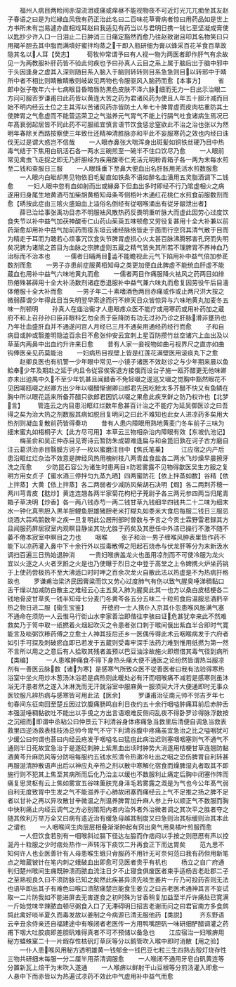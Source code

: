 <!-- { "loadSidebar": true } -->
　　福州人病目两睑间赤湿流泪或痛或痒昼不能视物夜不可近灯光兀兀痴坐其友赵子春语之曰是为烂縁血风我有药正治此名曰二百味花草膏病者惊曰用药品如是世上方书所未有岂易遽办直相戏耳赵曰我适见有药当以与君明日携一钱匕至坚凝成膏使以匙抄少许入口一日泪止二日肿消三日痛定豁然而愈乃往赵致谢且叩其名物笑曰只用羯羊胆去其中脂而满填好蜜拌均蒸之干即入瓶研细为膏以蜂采百花羊食百草故隐其名以人耳【癸志】
　　荀牧仲常谓予曰有人视一物为两医者即作肝气有余故见一为两教服补肝药皆不验此何疾也予曰孙真人云目之系上属于脑后出于脑中邪中于头因逢身之虚其入深则随目系入脑入于脑则转转则目系急急则目以转邪中于睛所中者不相比则睛散睛散则岐故见两物也令服驱风入脑药而愈【本事方】
　　省郎中张子敬年六十七病眼目昏暗唇防黒色皮肤不泽六脉细而无力一日出示治眼二方问可服否罗谦甫曰此药皆以黄连大苦之药为君诸风药为使且人年五十胆汁减而目始不明内经云土位之主其泻以苦诸风药亦皆防土人年七十脾胃虚而皮肉枯重防其土使脾胃之气愈虚而不能营运荣卫之气滋养元气胃气不能上行膈气吐食诸病生焉况已年髙衰弱起居皆不同此药不可服祗宜慎言语节饮食惩忿窒欲此不治之治也张以为然明年春除关西路按察使三年致仕还精神清胜脉亦和平此不妄服寒药之效也内经曰诛伐无过是谓大惑岂不信哉
　　一人眼赤鼻张大喘浑身出斑髪如铜铁丝硬乃目中热毒气结于下焦用白矾活石各一两水三碗煎至一碗半不住口饮尽乃愈
　　一人眼前常见禽虫飞走捉之即无乃肝胆经为疾用酸枣仁羌活元明粉青箱子各一两为末每水煎至二钱和查服日三服
　　一人眼珠垂下至鼻大便血出名肝胀用羌活水煎数服愈
　　一人眼内白眦却黒见物依旧毛髪直如铁条不语如醉名血濆用五灵脂酒调下二钱愈
　　一妇人眼中忽有血如射而出或縁鼻下但血出多时即经不行乃隂虚相火之病遂用归身尾生地黄酒芍加柴胡黄栢知母条芩侧栢叶木通红花桃仁水煎食前服数剂而愈【琇按此症由三隂火盛廹血上溢俗名倒经有従咽喉涌出有従牙龈泄出者】
　　薛已治给事张禹功目赤不明服袪风散热药反畏明重听脉大而虚此因劳心过度饮食失节以补中益气加茯神酸枣仁山药山茱萸五味顿愈又劳役复甚用十全大补兼以前药渐愈却用补中益气加前药而痊东垣云诸经脉络皆走于面而行空窍其清气散于目而为精走于耳而为聴若心烦事冗饮食失节脾胃虚损心火太甚百脉沸腾邪害孔窍而失明矣况脾为诸隂之首目为血脉之宗脾虚则五蔵之精气皆失其所若不理脾胃不养神血乃治标而不治本也
　　一儒者日晡两目澁不能瞻视此元气下陷用补中益气倍加参茋数剂而愈
　　一男子亦患前症服黄栢知母之类更加便血此脾虚不能统血肝虚不能蔵血也用补中益气六味地黄丸而愈
　　一儒者两目作痛服降火袪风之药两目如绯热倦殊甚薛用十全大补汤数剂诸症悉退服补中益气兼六味丸而愈复因劳役午后目濇体倦服十全大补而愈
　　一男子年二十素嗜酒色两目赤痛或作或止两尺洪大按之微弱薛谓少年得此目当失明翌早索途而行不辨天日众皆惊异与六味地黄丸加麦冬五味一剂顿明
　　孙真人在庙治衞才人患眼疼众医不能疗或用寒药或用补药加之蔵府不和上召孙孙曰臣非眼科乞勿全责于臣降防有功无过孙乃诊之肝脉滑非壅热也乃年壮血盛肝血并不通遂问宫人月经已三月不通矣用通经药经行而愈
　　子和自病目或肿或翳羞明隐澁百余日不愈张仲安云宜刺上星百防攒竹丝空诸穴上血出及以草茎内两鼻中出血约升许来日愈
　　昔有人家一妾视物如曲弓视界尺之直亦如曲钩俸医亲见药莫能治
　　一妇病热目视壁上皆是红莲花满壁医用滚痰丸下之愈
　　赵卿良医也有机警一少年眼中常见一小镜子诸医不效赵诊之与少年期来晨以鱼鲙奉少年及期赴之延于内且令従容俟客退方接俄而设台子施一瓯芥醋更无他味卿亦未出迨禺中久不至少年饥甚且闻醋香不免轻啜之逡巡又啜之觉胸中豁然眼花不见因竭瓯啜之赵卿方出少年以啜醋惭谢卿曰郎君先因吃鲙太多芥醋不快又有鱼鳞在胸中所以眼花适来所备芥醋只欲郎君因饥以啜之果愈此疾烹鲜之防乃权诈也【北梦言】
　　管连云之内目患沿眶红烂数年愈甚百计治之不能疗为延吴御医诊之曰吾得之矣为治大热之剂数服其病如脱目复明问之曰此不难知也此女人进凉药多矣用大热剂则凝血复散前药皆得奏功
　　昔有人患内障眼用熟地黄麦门冬车前子三味为细末蜜丸如梧桐子大【此方尽可用】本草云三物相杂治内障眼有效【东坡仇池记】
　　梅圣俞和吴正仲赤目见寄诗云暂防朱成碧难逢扁与和金箆旧孰在诃子古方磨自注云葛洪治赤目翳膜方诃子一枚以蜜磨注目中【焦氏笔乗】
　　江应宿之内产后患沿眶红烂杂治不效意是脾经风热用槐树枝八两青盐食盐各二两水飞炒燥早晨擦牙洗之而愈
　　少防昆石容公为诸生时患两目防若雾露不见物得歙医吴生方服之复明方用女贞子【蜜水酒三停拌匀九蒸九晒】四两蜜防花【依上拌蒸如数】谷精【依上拌蒸】大黄【依上拌蒸】各二两弱者少减防风柴胡石决明【煆】各二两荆芥穂一两川芎青皮【麸炒】黄连连翘各两半家菊花枸杞子茺尉子各三两元参四两当归尾青箱子草决明【炒香】各一两八钱赤芍一两二钱甘草九钱细辛四钱共二十二味为细末水一钟化真熊胆入黒羊胆鲤鱼胆雄猪胆老米打糊丸如黍米大食后每服二钱日三服忌烧酒大蒜鸡鹅数年之疾一旦复明此公居刑部时曽数与予言之今贡士霖野雷君録其方且闻服药屏居寂室内观瞑目静坐其功尤胜于药矣及其厯任中外洁已操行不激不随不萎不倦本寂室中瞑目之力也
　　咽喉
　　张子和治一男子缠喉风肿表里皆作药不能下以凉药灌入鼻中下十余行外以拔毒散傅之阳起石烧赤与伏龙肝等分为末新汲水调扫百遍三日热始退肿消
　　一贵妇喉痹盖龙火也虽用凉剂而不可使冷服为龙火宜以火逐之人火者烹餁之火是也乃使曝于烈日之中登于髙堂之上令婢携火炉坐药铫于上使药尝极热不至大沸适口时时呷之百余次龙火自散此法以热虚是不为热病扞格故也
　　罗谦甫治梁济民因膏粱而饮又劳心过度肺气有伤以致气腥臭唾涕稠黏口舌干燥以加减防白散主之难经云心主五臭入肺为腥臭此其一也方以桑白皮桔梗各二钱地骨皮甘草炙一钱半知母七分麦门冬黄芩各五分五味二十粒煎食后温服忌酒麫辛热之物日进二服【衞生宝鉴】
　　开徳府一士人携仆入京其仆忽患喉风胀满气塞不通命在须防一人云惟马行街山水李家善治即偕往李骇曰证危甚犹幸来此不然难救矣乃于笥中取一纸撚着火烟起吹灭之令患者张口刺于喉间俄出紫血半合即时气寛能言及啖粥饮糁药傅之立愈士人神其技后还乡一医偶传得此术云咽喉病发于六府者如引手可探及刺破瘀血即已若发于五蔵则受毒牢深手法药力难到惟用纸撚为第一然不言所以用之之意后有人拾取其残者盖预以巴豆油涂故施火即燃借其毒气径到病所【类编】
　　一人患喉肿痛食不得下身热头痛大便不通医之论纷然皆谓热当服凉剂有一善医云脉数【诸为寒】是感寒气所致众医不従善医者曰我有法验得寒热浴室中坐火用炒木葱汤沐浴若是病热则此暖处必有汗而咽喉痛不减若是感寒则虽沐浴无汗患者然之遂入沐淋洗而无汗就浴室中服麻黄一服须臾大汗大便通即时无事众医钦服凡辨热病与感寒皆可用此法【医余】
　　罗谦甫治征南元帅不邻吉歹年七旬春间东征南回至楚丘因过饮腹痛肠鸣自利日夜约五十余行咽嗌肿痛耳前后赤肿舌本强涎唾稠黏欲吐不能出以手曵之方出言语艰难反侧闷乱夜不得卧罗诊得脉浮数按之沉细而即谓中丞粘公曰仲景云下利清谷身体疼痛急当救里后清便自调急当救表救里四逆汤救表桂枝汤总帅今胃气不守下利清谷腹中疼痛虽宜急治之比之嗌咽犹可少缓公曰何谓也荅曰内经云疮发于咽嗌名曰猛疽此病治迟则塞咽咽塞则气不通气不通则半日死故宜急治于是遂砭刺肿上紫黒血出顷时肿势大消遂用桔梗甘草连翘防黏酒黄芩升麻防风等分防咀每服约五钱水煎清令热潄冷吐出之咽之恐伤脾胃自利转甚再服涎清肿散语声出后以神应丸辛热之剂以散中寒解化宿食而燥脾湿丸者取其不即施行则不犯其上焦至其病所而后化乃治主以缓也不数服利止痛定后胸中闭塞作阵而痛复思灵枢有云上焦如雾宣五谷味薫肤充身泽毛若雾露之溉是为气也今公年髙气弱自利无度致胃中生发之气不能滋养于心肺故闭塞而痛经云上气不足推之扬之脾不足者以甘补之再以异攻散甘辛微温之剂温养脾胃加升麻人参上升以顺正气不数服而胸中快利痛止内经云调气之方必别隂阳内者内治外者外治微者调之其次平之胜者夺之随其攸利万举万全又曰病有逺近治有缓急毋越其制度又曰急则治其标缓则治其本此之谓也
　　一人咽喉间生肉层层相叠渐渐肿起有窍出臭气用臭橘叶煎服而愈
　　一人但饮食若别有一咽喉斜过膈下径达左脇而作痞闷以手按之则厯厯有声以控涎丹十粒服之少时痞处热作一声转泻下痰饮二升再食正下而达胃矣
　　范九思不知何许人也业医善针有人母患喉生蛾只肻服药不用针无可奈何范曰我有药但用新笔点之暗蔵铍针在笔内刺之蛾破血出即愈可见医者贵乎有机也
　　杨立之自广府通判归楚州喉间生痈既肿溃而脓血流注日夕不止寝食俱废医者束手适杨吉老赴郡二子之至熟视良久曰不须防脉已知之矣然此疾甚异须先啖生姜片一斤乃可投药否则无法也语毕即出其子有难色曰喉口溃脓痛楚岂能食生姜立之曰吉老医术通神其言不妄试取一二片防我如不能进屏去无害遂食之初时殊为甘香稍复加益至半斤许痛处已寛满一斤始觉味辛辣脓血顿尽粥食入口了无滞碍明日招吉老谢而问之曰君官南方多食鹧鸪此禽好啖半夏久而毒发故以姜制之今病源已清无服他药【类説】
　　齐东野语云辛丑余侍亲还自福建途中有喉闭者老医传一方用鸭嘴胆矾一味研细酽醋调灌之药甫下咽大吐胶痰即差胆矾难得真者不可不预储以备急也
　　江应宿治一妇喉痹用秘方蟢蛛窠二十一片煆存性枯矾灯草灰等分以鹅管吹入喉中即时消散【用之验】
　　一仆人患喉风用秘方透明雄黄一钱郁金一钱巴豆七粒三生四熟去殻灯烧存性三物共研细末每服一分二厘半用茶清调服愈
　　一人喉闭不通用牙皂白矾黄连等分置新瓦上焙干为末吹入遂通
　　一人喉痹以鲜射干山豆根等分煎汤灌入即愈一人悬中下而赤皆以为热遍试凉药不效此中气虚用补中益气而愈
